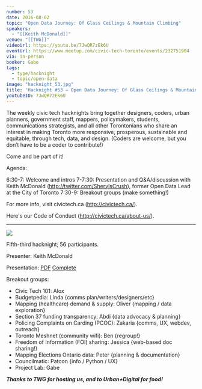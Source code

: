 ```yaml
---
number: 53
date: 2016-08-02
topic: "Open Data Journey: Of Glass Ceilings & Mountain Climbing"
speakers:
  - "[[Keith McDonald]]"
venue: "[[TWG]]"
videoUrl: https://youtu.be/7JwQR7zEk6U
eventUrl: https://www.meetup.com/civic-tech-toronto/events/232751904
via: in-person
booker: Gabe
tags:
  - type/hacknight
  - topic/open-data
image: "hacknight_53.jpg"
title: 'Hacknight #53 – Open Data Journey: Of Glass Ceilings & Mountain Climbing'
youtubeID: 7JwQR7zEk6U
---
```


The weekly civic tech hacknights bring together designers, coders, urban planners, government staff, mappers, policymakers, students, communications strategists, and all other Torontonians who share an interest in making Toronto more responsive, prosperous, sustainable and equitable, through tech, data, and design. (Coders are welcome, but you don’t have to be a coder to contribute!)

Come and be part of it!

Agenda:

6:30-7: Welcome and intros
7-7:30: Presentation and Q&A/discussion with Keith McDonald (http://twitter.com/SherylsCrush), former Open Data Lead at the City of Toronto
7:30-9: Breakout groups (make something!)

For more info, visit civictech.ca (http://civictech.ca/).

Here's our Code of Conduct (http://civictech.ca/about-us/).

---


![](https://mlydg0vejq30.i.optimole.com/w:563/h:620/q:mauto/f:best/https://civictech.ca/wp-content/uploads/2016/08/20160802_190701.jpg)

Fifth-third hacknight; 56 participants.

Presenter: Keith McDonald

Presentation: [PDF](http://sherylscrush.com/files/251699/civictech.pdf) [Complete](http://mcdonaldkeith.com/#!portfolio/presentations)

Breakout groups:
-   Civic Tech 101: Alox
-   Budgetpedia: Linda {comms plan/writers/designers/etc}
-   Mapping (healthcare) demand & supply: Oliver {mapping / data exploration}
-   Section 37 funding transparency: Abdi {data advocacy & planning}
-   Policing Complaints on Carding (PCOC): Zakaria {comms, UX, webdev, outreach}
-   Toronto Meshnet (community wifi): Ben {regroup!}
-   Freedom of Information (FOI) sharing: Jessica {web-based doc sharing!}
-   Mapping Elections Ontario data: Peter {planning & documentation}
-   Councilmatic: Patcon {info / Python / UX}
-   Project Lab: Gabe

***Thanks to TWG for hosting us, and to Urban+Digital for food!***